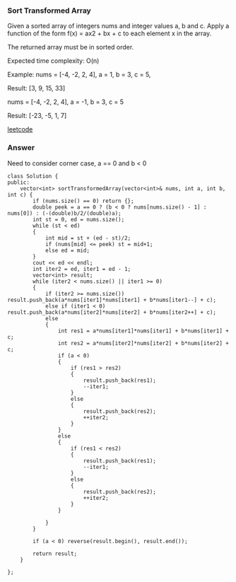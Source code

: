 ### Sort Transformed Array
Given a sorted array of integers nums and integer values a, b and c. Apply a function of the form f(x) = ax2 + bx + c to each element x in the array.

The returned array must be in sorted order.

Expected time complexity: O(n)

Example:
nums = [-4, -2, 2, 4], a = 1, b = 3, c = 5,

Result: [3, 9, 15, 33]

nums = [-4, -2, 2, 4], a = -1, b = 3, c = 5

Result: [-23, -5, 1, 7]

[leetcode](https://leetcode.com/problems/sort-transformed-array/description/)

### Answer
Need to consider corner case, a == 0 and b < 0

    class Solution {
    public:
        vector<int> sortTransformedArray(vector<int>& nums, int a, int b, int c) {
            if (nums.size() == 0) return {};
            double peek = a == 0 ? (b < 0 ? nums[nums.size() - 1] : nums[0]) : (-(double)b/2/(double)a);
            int st = 0, ed = nums.size();
            while (st < ed)
            {
                int mid = st + (ed - st)/2;
                if (nums[mid] <= peek) st = mid+1;
                else ed = mid;
            }
            cout << ed << endl;
            int iter2 = ed, iter1 = ed - 1;
            vector<int> result;
            while (iter2 < nums.size() || iter1 >= 0)
            {
                if (iter2 >= nums.size()) result.push_back(a*nums[iter1]*nums[iter1] + b*nums[iter1--] + c);
                else if (iter1 < 0) result.push_back(a*nums[iter2]*nums[iter2] + b*nums[iter2++] + c);
                else
                {
                    int res1 = a*nums[iter1]*nums[iter1] + b*nums[iter1] + c;
                    int res2 = a*nums[iter2]*nums[iter2] + b*nums[iter2] + c;
                    if (a < 0)
                    {
                        if (res1 > res2)
                        {
                            result.push_back(res1);
                            --iter1;
                        }
                        else
                        {
                            result.push_back(res2);
                            ++iter2;
                        }
                    }
                    else
                    {
                        if (res1 < res2)
                        {
                            result.push_back(res1);
                            --iter1;
                        }
                        else
                        {
                            result.push_back(res2);
                            ++iter2;
                        }
                    }
                    
                }
            }
            
            if (a < 0) reverse(result.begin(), result.end());
            
            return result;
        }
        
    };
